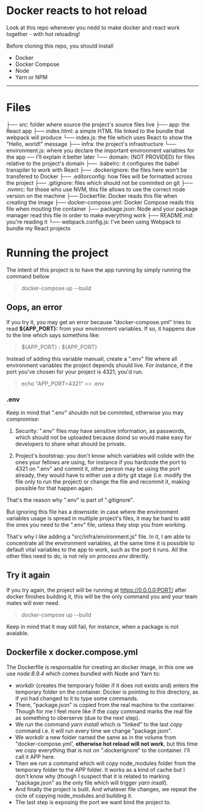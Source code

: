 # Docker reacts to hot reload

Look at this repo whenever you nedd to make docker and react work together - with hot reloading!

Before cloning this repo, you should install

 - Docker
 - Docker Compose
 - Node
 - Yarn or NPM

----------

# Files

├── src: folder where source the project's source files live
  ├── app: the React app
    ├── index.html: a simple HTML file linked to the bundle that webpack will produce
    └── index.js: the file which uses React to show the "Hello, world!" message
  ├── infra: the project's infrastructure
    └── environment.js: where you declare the important environment variables for the app ── I'll explain it better later
  └── domain: (NOT PROVIDED) for files relative to the project's domain
├── .babelrc: it configures the babel transpiler to work with React
├── .dockerignore: the files here won't be transfered to Docker
├── .editorconfig: how files will be formatted across the project
├── .gitignore: files which should not be commited on git
├── .nvmrc: for those who use NVM, this file allows to use the correct node version on the machine
├── Dockerfile: Docker reads this file when creating the image
├── docker-compose.yml: Docker Compose reads this file when mouting the container
├── package.json: Node and your package manager read this file in order to make everything work
├── README.md: you're reading it
└── webpack.config.js: I've been using Webpack to bundle my React projects

# Running the project

The intent of this project is to have the app running by simply running the command bellow

> docker-compose up --build

## Oops, an error
If you try it, you may get an error because "docker-compose.yml" tries to read **${APP_PORT}:** from your environment variables. If so, it happens due to the line which says somethins like:

> ${APP_PORT} : ${APP_PORT}

Instead of adding this variable manuall, create a ".env" file where all environment variables the project depends should live. For instance, if the port you've chosen for your project is 4321, you'd run.

> echo "APP_PORT=4321" >> .env

### .env
Keep in mind that ".env" shouldn not be commited, otherwise you may compromise:

 1. Security: ".env" files may have sensitive information, as passwords, which should not be uploaded because doind so would make easy for developers to share what should be private.

 2. Project's bootstrap: you don't know which variables will colide with the ones your fellows are using, for instance if you hardcode the port to 4321 on ".env" and commit it, other person may be using the port already, they would have to either use a dirty git stage (i.e. modify the file only to run the project) or change the file and recommit it, making possible for that happen again.

That's the reason why ".env" is part of ".gitignore".

But ignoring this file has a downside: in case where the environment variables usage is spread in multiple project's files, it may be hard to add the ones you need to the ".env" file, unless they stop you from working.

That's why I like adding a "src/infra/environment.js" file. In it, I am able to concentrate all the environment variables, at the same time it is possible to default vital variables to the app to work, such as the port it runs. All the other files need to do, is not rely on *process.env* directly.

## Try  it again

If you try again, the project will be running at https://0.0.0.0:PORT/ after docker finishes building it, this will be the only command you and your team mates will ever need.

> docker-compose up --build

Keep in mind that it may still fail, for instance, when a package is not avaiable.

## Dockerfile x docker.compose.yml

The Dockerfile is responsable for creating an docker image, in this one we use *node:8.9.4* which comes bundled with Node and Yarn to:

 - *workdir* (creates the temporary folder if it does not exists and) enters the temporary folder on the container. Docker is pointing to this directory, as if yoi had changed to it to type some commands.
 - There, "package.json" is copied from the real machine to the container. Though for me I feel more like if the *copy* command marks the real file as something to oberserve (due to the next step).
 - We *run* the command *yarn install* which is "linked" to the last *copy* command i.e. it will run every time we change "package.json".
 - We *workdir* a new folder  named the same as in the volume from "docker-compose.yml', **otherwise hot reload will not work**, but this time we *copy* everything that is not on ".dockerignore" to the container. I'll call it APP here.
 - Then we *run* a command which will copy node_modules folder from the temporary folder to the APP folder. It works as a kind of cache but I don't know why (though I suspect that it is related to marking "package.json" as the only file which will trigger *yarn insall*).
 - And finally the project is built. And whatever file changes, we repeat the cicle of copying node_modules and building it.
 - The last step is exposing the port we want bind the project to.
